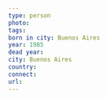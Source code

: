 ```yaml
---
type: person
photo: 
tags: 
born in city: Buenos Aires
year: 1985
dead year: 
city: Buenos Aires
country: 
connect: 
url:
---
```

